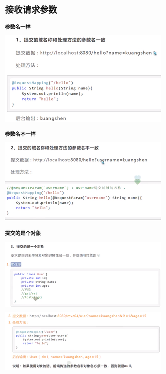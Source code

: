 # 接收请求参数

### 参数名一样

![](../.gitbook/assets/image%20%28143%29.png)

### 参数名不一样

![](../.gitbook/assets/image%20%28140%29.png)

### 提交的是个对象

![](../.gitbook/assets/image%20%28127%29.png)

![](../.gitbook/assets/image%20%28129%29.png)

